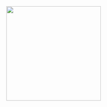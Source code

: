 <img src = "https://github.com/Dhruv-Kathiriya/-designer_flutter/assets/150034575/a2a8c090-b96d-4087-baae-3242b9173d63" width="250px">


